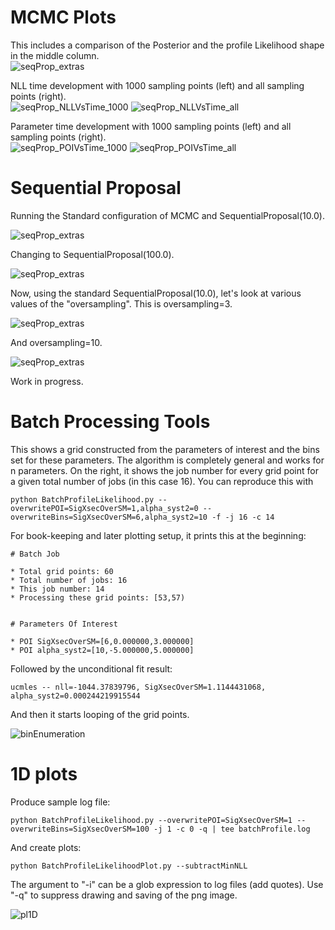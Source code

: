 
# MCMC Plots

This includes a comparison of the Posterior and the profile Likelihood shape in 
the middle column.<br />
![seqProp_extras](docImages/SequentialProposal_extras.png)

NLL time development with 1000 sampling points (left) and all sampling points (right).<br />
![seqProp_NLLVsTime_1000](docImages/SequentialProposal_NLLTimeDev_1000Samples.png)
![seqProp_NLLVsTime_all](docImages/SequentialProposal_NLLTimeDev_allSamples.png)

Parameter time development with 1000 sampling points (left) and all sampling points (right).<br />
![seqProp_POIVsTime_1000](docImages/SequentialProposal_POIVsTime_1000Samples.png)
![seqProp_POIVsTime_all](docImages/SequentialProposal_POIVsTime_allSamples.png)


# Sequential Proposal

Running the Standard configuration of MCMC and SequentialProposal(10.0).<br />
<!--![seqProp_interval](docImages/SequentialProposal_interval.png)-->
![seqProp_extras](docImages/SequentialProposal_POIAndFirstNuisParWalk.png)

Changing to SequentialProposal(100.0).<br />
<!--![seqProp_interval](docImages/SequentialProposal_100_interval.png)-->
![seqProp_extras](docImages/SequentialProposal_100_POIAndFirstNuisParWalk.png)

Now, using the standard SequentialProposal(10.0), let's look at various values of 
the "oversampling". This is oversampling=3.<br />
<!--![seqProp_interval](docImages/SequentialProposal_10_03_interval.png)-->
![seqProp_extras](docImages/SequentialProposal_10_03_POIAndFirstNuisParWalk.png)

And oversampling=10.<br />
<!--![seqProp_interval](docImages/SequentialProposal_10_10_interval.png)-->
![seqProp_extras](docImages/SequentialProposal_10_10_POIAndFirstNuisParWalk.png)

Work in progress.



# Batch Processing Tools

This shows a grid constructed from the parameters of interest and the bins set for 
these parameters. The algorithm is completely general and works for n parameters.
On the right, it shows the job number for every grid point for a given total number 
of jobs (in this case 16).
You can reproduce this with
```
python BatchProfileLikelihood.py --overwritePOI=SigXsecOverSM=1,alpha_syst2=0 --overwriteBins=SigXsecOverSM=6,alpha_syst2=10 -f -j 16 -c 14
```
For book-keeping and later plotting setup, it prints this at the beginning:
```
# Batch Job

* Total grid points: 60
* Total number of jobs: 16
* This job number: 14
* Processing these grid points: [53,57)


# Parameters Of Interest

* POI SigXsecOverSM=[6,0.000000,3.000000]
* POI alpha_syst2=[10,-5.000000,5.000000]
```

Followed by the unconditional fit result:
```
ucmles -- nll=-1044.37839796, SigXsecOverSM=1.1144431068, alpha_syst2=0.000244219915544
```
And then it starts looping of the grid points.

![binEnumeration](docImages/binEnumeration2D.png)


# 1D plots

Produce sample log file:
```
python BatchProfileLikelihood.py --overwritePOI=SigXsecOverSM=1 --overwriteBins=SigXsecOverSM=100 -j 1 -c 0 -q | tee batchProfile.log
```

And create plots:
```
python BatchProfileLikelihoodPlot.py --subtractMinNLL
```
The argument to "-i" can be a glob expression to log files (add quotes). Use "-q" to 
suppress drawing and saving of the png image.

![pl1D](docImages/batchProfileLikelihood1D.png)



